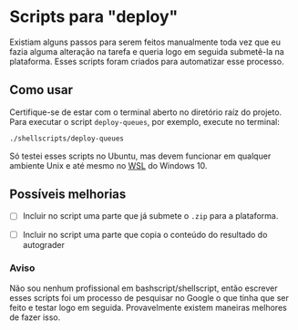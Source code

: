 # Scripts para "deploy"
Existiam alguns passos para serem feitos manualmente toda vez 
que eu fazia alguma alteração na tarefa e queria logo em 
seguida submetê-la na plataforma. Esses scripts foram criados 
para automatizar esse processo.

## Como usar
Certifique-se de estar com o terminal aberto no diretório 
raíz do projeto. Para executar o script `deploy-queues`, 
por exemplo, execute no terminal:

```sh
./shellscripts/deploy-queues
```

Só testei esses scripts no Ubuntu, mas devem funcionar em 
qualquer ambiente Unix e até mesmo no [WSL](https://docs.microsoft.com/en-us/windows/wsl/) do Windows 10.

## Possíveis melhorias
- [ ] Incluir no script uma parte que já submete o `.zip` 
para a plataforma.

- [ ] Incluir no script uma parte que copia o conteúdo do resultado do autograder

### Aviso
Não sou nenhum profissional em bashscript/shellscript, 
então escrever esses scripts foi um processo de pesquisar 
no Google o que tinha que ser feito e testar logo em seguida.
Provavelmente existem maneiras melhores de fazer isso.